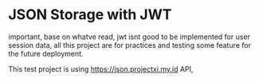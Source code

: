 # JSON Storage with JWT
important, base on whatve read, jwt isnt good to be implemented for user session data, all this project are for practices and testing some feature for the future deployment.

This test project is using https://json.projectxi.my.id API, 
